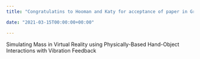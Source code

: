 ```yaml
---
title: "Congratulatins to Hooman and Katy for acceptance of paper in Graphics Interface"

date: "2021-03-15T00:00:00+00:00"

---
```


Simulating Mass in Virtual Reality using Physically-Based Hand-Object Interactions with Vibration Feedback